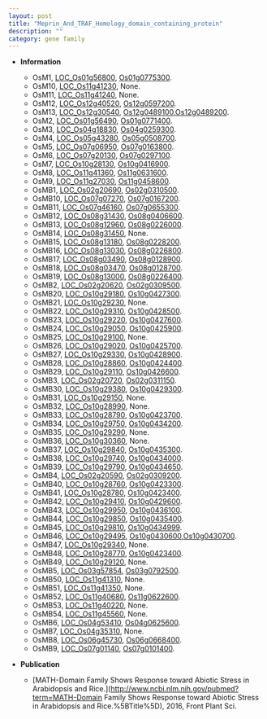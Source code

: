 ```yaml
---
layout: post
title: "Meprin_And_TRAF_Homology_domain_containing_protein"
description: ""
category: gene family
---
```


* **Information**  
    + OsM1, [LOC_Os01g56800](http://rice.plantbiology.msu.edu/cgi-bin/ORF_infopage.cgi?orf=LOC_Os01g56800), [Os01g0775300](http://rapdb.dna.affrc.go.jp/viewer/gbrowse_details/irgsp1?name=Os01g0775300).
    + OsM10, [LOC_Os11g41230](http://rice.plantbiology.msu.edu/cgi-bin/ORF_infopage.cgi?orf=LOC_Os11g41230), None.
    + OsM11, [LOC_Os11g41240](http://rice.plantbiology.msu.edu/cgi-bin/ORF_infopage.cgi?orf=LOC_Os11g41240), None.
    + OsM12, [LOC_Os12g40520](http://rice.plantbiology.msu.edu/cgi-bin/ORF_infopage.cgi?orf=LOC_Os12g40520), [Os12g0597200](http://rapdb.dna.affrc.go.jp/viewer/gbrowse_details/irgsp1?name=Os12g0597200).
    + OsM13, [LOC_Os12g30540](http://rice.plantbiology.msu.edu/cgi-bin/ORF_infopage.cgi?orf=LOC_Os12g30540), [Os12g0489100](http://rapdb.dna.affrc.go.jp/viewer/gbrowse_details/irgsp1?name=Os12g0489100),[Os12g0489200](http://rapdb.dna.affrc.go.jp/viewer/gbrowse_details/irgsp1?name=Os12g0489200).
    + OsM2, [LOC_Os01g56490](http://rice.plantbiology.msu.edu/cgi-bin/ORF_infopage.cgi?orf=LOC_Os01g56490), [Os01g0771400](http://rapdb.dna.affrc.go.jp/viewer/gbrowse_details/irgsp1?name=Os01g0771400).
    + OsM3, [LOC_Os04g18830](http://rice.plantbiology.msu.edu/cgi-bin/ORF_infopage.cgi?orf=LOC_Os04g18830), [Os04g0259300](http://rapdb.dna.affrc.go.jp/viewer/gbrowse_details/irgsp1?name=Os04g0259300).
    + OsM4, [LOC_Os05g43280](http://rice.plantbiology.msu.edu/cgi-bin/ORF_infopage.cgi?orf=LOC_Os05g43280), [Os05g0508700](http://rapdb.dna.affrc.go.jp/viewer/gbrowse_details/irgsp1?name=Os05g0508700).
    + OsM5, [LOC_Os07g06950](http://rice.plantbiology.msu.edu/cgi-bin/ORF_infopage.cgi?orf=LOC_Os07g06950), [Os07g0163800](http://rapdb.dna.affrc.go.jp/viewer/gbrowse_details/irgsp1?name=Os07g0163800).
    + OsM6, [LOC_Os07g20130](http://rice.plantbiology.msu.edu/cgi-bin/ORF_infopage.cgi?orf=LOC_Os07g20130), [Os07g0297100](http://rapdb.dna.affrc.go.jp/viewer/gbrowse_details/irgsp1?name=Os07g0297100).
    + OsM7, [LOC_Os10g28130](http://rice.plantbiology.msu.edu/cgi-bin/ORF_infopage.cgi?orf=LOC_Os10g28130), [Os10g0416900](http://rapdb.dna.affrc.go.jp/viewer/gbrowse_details/irgsp1?name=Os10g0416900).
    + OsM8, [LOC_Os11g41360](http://rice.plantbiology.msu.edu/cgi-bin/ORF_infopage.cgi?orf=LOC_Os11g41360), [Os11g0631600](http://rapdb.dna.affrc.go.jp/viewer/gbrowse_details/irgsp1?name=Os11g0631600).
    + OsM9, [LOC_Os11g27030](http://rice.plantbiology.msu.edu/cgi-bin/ORF_infopage.cgi?orf=LOC_Os11g27030), [Os11g0458600](http://rapdb.dna.affrc.go.jp/viewer/gbrowse_details/irgsp1?name=Os11g0458600).
    + OsMB1, [LOC_Os02g20690](http://rice.plantbiology.msu.edu/cgi-bin/ORF_infopage.cgi?orf=LOC_Os02g20690), [Os02g0310500](http://rapdb.dna.affrc.go.jp/viewer/gbrowse_details/irgsp1?name=Os02g0310500).
    + OsMB10, [LOC_Os07g07270](http://rice.plantbiology.msu.edu/cgi-bin/ORF_infopage.cgi?orf=LOC_Os07g07270), [Os07g0167200](http://rapdb.dna.affrc.go.jp/viewer/gbrowse_details/irgsp1?name=Os07g0167200).
    + OsMB11, [LOC_Os07g46160](http://rice.plantbiology.msu.edu/cgi-bin/ORF_infopage.cgi?orf=LOC_Os07g46160), [Os07g0655300](http://rapdb.dna.affrc.go.jp/viewer/gbrowse_details/irgsp1?name=Os07g0655300).
    + OsMB12, [LOC_Os08g31430](http://rice.plantbiology.msu.edu/cgi-bin/ORF_infopage.cgi?orf=LOC_Os08g31430), [Os08g0406600](http://rapdb.dna.affrc.go.jp/viewer/gbrowse_details/irgsp1?name=Os08g0406600).
    + OsMB13, [LOC_Os08g12960](http://rice.plantbiology.msu.edu/cgi-bin/ORF_infopage.cgi?orf=LOC_Os08g12960), [Os08g0226000](http://rapdb.dna.affrc.go.jp/viewer/gbrowse_details/irgsp1?name=Os08g0226000).
    + OsMB14, [LOC_Os08g31450](http://rice.plantbiology.msu.edu/cgi-bin/ORF_infopage.cgi?orf=LOC_Os08g31450), None.
    + OsMB15, [LOC_Os08g13180](http://rice.plantbiology.msu.edu/cgi-bin/ORF_infopage.cgi?orf=LOC_Os08g13180), [Os08g0228200](http://rapdb.dna.affrc.go.jp/viewer/gbrowse_details/irgsp1?name=Os08g0228200).
    + OsMB16, [LOC_Os08g13030](http://rice.plantbiology.msu.edu/cgi-bin/ORF_infopage.cgi?orf=LOC_Os08g13030), [Os08g0226800](http://rapdb.dna.affrc.go.jp/viewer/gbrowse_details/irgsp1?name=Os08g0226800).
    + OsMB17, [LOC_Os08g03490](http://rice.plantbiology.msu.edu/cgi-bin/ORF_infopage.cgi?orf=LOC_Os08g03490), [Os08g0128900](http://rapdb.dna.affrc.go.jp/viewer/gbrowse_details/irgsp1?name=Os08g0128900).
    + OsMB18, [LOC_Os08g03470](http://rice.plantbiology.msu.edu/cgi-bin/ORF_infopage.cgi?orf=LOC_Os08g03470), [Os08g0128700](http://rapdb.dna.affrc.go.jp/viewer/gbrowse_details/irgsp1?name=Os08g0128700).
    + OsMB19, [LOC_Os08g13000](http://rice.plantbiology.msu.edu/cgi-bin/ORF_infopage.cgi?orf=LOC_Os08g13000), [Os08g0226400](http://rapdb.dna.affrc.go.jp/viewer/gbrowse_details/irgsp1?name=Os08g0226400).
    + OsMB2, [LOC_Os02g20620](http://rice.plantbiology.msu.edu/cgi-bin/ORF_infopage.cgi?orf=LOC_Os02g20620), [Os02g0309500](http://rapdb.dna.affrc.go.jp/viewer/gbrowse_details/irgsp1?name=Os02g0309500).
    + OsMB20, [LOC_Os10g29180](http://rice.plantbiology.msu.edu/cgi-bin/ORF_infopage.cgi?orf=LOC_Os10g29180), [Os10g0427300](http://rapdb.dna.affrc.go.jp/viewer/gbrowse_details/irgsp1?name=Os10g0427300).
    + OsMB21, [LOC_Os10g29230](http://rice.plantbiology.msu.edu/cgi-bin/ORF_infopage.cgi?orf=LOC_Os10g29230), None.
    + OsMB22, [LOC_Os10g29310](http://rice.plantbiology.msu.edu/cgi-bin/ORF_infopage.cgi?orf=LOC_Os10g29310), [Os10g0428500](http://rapdb.dna.affrc.go.jp/viewer/gbrowse_details/irgsp1?name=Os10g0428500).
    + OsMB23, [LOC_Os10g29220](http://rice.plantbiology.msu.edu/cgi-bin/ORF_infopage.cgi?orf=LOC_Os10g29220), [Os10g0427600](http://rapdb.dna.affrc.go.jp/viewer/gbrowse_details/irgsp1?name=Os10g0427600).
    + OsMB24, [LOC_Os10g29050](http://rice.plantbiology.msu.edu/cgi-bin/ORF_infopage.cgi?orf=LOC_Os10g29050), [Os10g0425900](http://rapdb.dna.affrc.go.jp/viewer/gbrowse_details/irgsp1?name=Os10g0425900).
    + OsMB25, [LOC_Os10g29100](http://rice.plantbiology.msu.edu/cgi-bin/ORF_infopage.cgi?orf=LOC_Os10g29100), None.
    + OsMB26, [LOC_Os10g29020](http://rice.plantbiology.msu.edu/cgi-bin/ORF_infopage.cgi?orf=LOC_Os10g29020), [Os10g0425700](http://rapdb.dna.affrc.go.jp/viewer/gbrowse_details/irgsp1?name=Os10g0425700).
    + OsMB27, [LOC_Os10g29330](http://rice.plantbiology.msu.edu/cgi-bin/ORF_infopage.cgi?orf=LOC_Os10g29330), [Os10g0428900](http://rapdb.dna.affrc.go.jp/viewer/gbrowse_details/irgsp1?name=Os10g0428900).
    + OsMB28, [LOC_Os10g28860](http://rice.plantbiology.msu.edu/cgi-bin/ORF_infopage.cgi?orf=LOC_Os10g28860), [Os10g0424400](http://rapdb.dna.affrc.go.jp/viewer/gbrowse_details/irgsp1?name=Os10g0424400).
    + OsMB29, [LOC_Os10g29110](http://rice.plantbiology.msu.edu/cgi-bin/ORF_infopage.cgi?orf=LOC_Os10g29110), [Os10g0426600](http://rapdb.dna.affrc.go.jp/viewer/gbrowse_details/irgsp1?name=Os10g0426600).
    + OsMB3, [LOC_Os02g20720](http://rice.plantbiology.msu.edu/cgi-bin/ORF_infopage.cgi?orf=LOC_Os02g20720), [Os02g0311150](http://rapdb.dna.affrc.go.jp/viewer/gbrowse_details/irgsp1?name=Os02g0311150).
    + OsMB30, [LOC_Os10g29380](http://rice.plantbiology.msu.edu/cgi-bin/ORF_infopage.cgi?orf=LOC_Os10g29380), [Os10g0429300](http://rapdb.dna.affrc.go.jp/viewer/gbrowse_details/irgsp1?name=Os10g0429300).
    + OsMB31, [LOC_Os10g29150](http://rice.plantbiology.msu.edu/cgi-bin/ORF_infopage.cgi?orf=LOC_Os10g29150), None.
    + OsMB32, [LOC_Os10g28990](http://rice.plantbiology.msu.edu/cgi-bin/ORF_infopage.cgi?orf=LOC_Os10g28990), None.
    + OsMB33, [LOC_Os10g28790](http://rice.plantbiology.msu.edu/cgi-bin/ORF_infopage.cgi?orf=LOC_Os10g28790), [Os10g0423700](http://rapdb.dna.affrc.go.jp/viewer/gbrowse_details/irgsp1?name=Os10g0423700).
    + OsMB34, [LOC_Os10g29750](http://rice.plantbiology.msu.edu/cgi-bin/ORF_infopage.cgi?orf=LOC_Os10g29750), [Os10g0434200](http://rapdb.dna.affrc.go.jp/viewer/gbrowse_details/irgsp1?name=Os10g0434200).
    + OsMB35, [LOC_Os10g29290](http://rice.plantbiology.msu.edu/cgi-bin/ORF_infopage.cgi?orf=LOC_Os10g29290), None.
    + OsMB36, [LOC_Os10g30360](http://rice.plantbiology.msu.edu/cgi-bin/ORF_infopage.cgi?orf=LOC_Os10g30360), None.
    + OsMB37, [LOC_Os10g29840](http://rice.plantbiology.msu.edu/cgi-bin/ORF_infopage.cgi?orf=LOC_Os10g29840), [Os10g0435300](http://rapdb.dna.affrc.go.jp/viewer/gbrowse_details/irgsp1?name=Os10g0435300).
    + OsMB38, [LOC_Os10g29740](http://rice.plantbiology.msu.edu/cgi-bin/ORF_infopage.cgi?orf=LOC_Os10g29740), [Os10g0434000](http://rapdb.dna.affrc.go.jp/viewer/gbrowse_details/irgsp1?name=Os10g0434000).
    + OsMB39, [LOC_Os10g29790](http://rice.plantbiology.msu.edu/cgi-bin/ORF_infopage.cgi?orf=LOC_Os10g29790), [Os10g0434650](http://rapdb.dna.affrc.go.jp/viewer/gbrowse_details/irgsp1?name=Os10g0434650).
    + OsMB4, [LOC_Os02g20590](http://rice.plantbiology.msu.edu/cgi-bin/ORF_infopage.cgi?orf=LOC_Os02g20590), [Os02g0309200](http://rapdb.dna.affrc.go.jp/viewer/gbrowse_details/irgsp1?name=Os02g0309200).
    + OsMB40, [LOC_Os10g28760](http://rice.plantbiology.msu.edu/cgi-bin/ORF_infopage.cgi?orf=LOC_Os10g28760), [Os10g0423300](http://rapdb.dna.affrc.go.jp/viewer/gbrowse_details/irgsp1?name=Os10g0423300).
    + OsMB41, [LOC_Os10g28780](http://rice.plantbiology.msu.edu/cgi-bin/ORF_infopage.cgi?orf=LOC_Os10g28780), [Os10g0423400](http://rapdb.dna.affrc.go.jp/viewer/gbrowse_details/irgsp1?name=Os10g0423400).
    + OsMB42, [LOC_Os10g29410](http://rice.plantbiology.msu.edu/cgi-bin/ORF_infopage.cgi?orf=LOC_Os10g29410), [Os10g0429600](http://rapdb.dna.affrc.go.jp/viewer/gbrowse_details/irgsp1?name=Os10g0429600).
    + OsMB43, [LOC_Os10g29950](http://rice.plantbiology.msu.edu/cgi-bin/ORF_infopage.cgi?orf=LOC_Os10g29950), [Os10g0436100](http://rapdb.dna.affrc.go.jp/viewer/gbrowse_details/irgsp1?name=Os10g0436100).
    + OsMB44, [LOC_Os10g29850](http://rice.plantbiology.msu.edu/cgi-bin/ORF_infopage.cgi?orf=LOC_Os10g29850), [Os10g0435400](http://rapdb.dna.affrc.go.jp/viewer/gbrowse_details/irgsp1?name=Os10g0435400).
    + OsMB45, [LOC_Os10g29810](http://rice.plantbiology.msu.edu/cgi-bin/ORF_infopage.cgi?orf=LOC_Os10g29810), [Os10g0434999](http://rapdb.dna.affrc.go.jp/viewer/gbrowse_details/irgsp1?name=Os10g0434999).
    + OsMB46, [LOC_Os10g29495](http://rice.plantbiology.msu.edu/cgi-bin/ORF_infopage.cgi?orf=LOC_Os10g29495), [Os10g0430600](http://rapdb.dna.affrc.go.jp/viewer/gbrowse_details/irgsp1?name=Os10g0430600),[Os10g0430700](http://rapdb.dna.affrc.go.jp/viewer/gbrowse_details/irgsp1?name=Os10g0430700).
    + OsMB47, [LOC_Os10g29340](http://rice.plantbiology.msu.edu/cgi-bin/ORF_infopage.cgi?orf=LOC_Os10g29340), None.
    + OsMB48, [LOC_Os10g28770](http://rice.plantbiology.msu.edu/cgi-bin/ORF_infopage.cgi?orf=LOC_Os10g28770), [Os10g0423400](http://rapdb.dna.affrc.go.jp/viewer/gbrowse_details/irgsp1?name=Os10g0423400).
    + OsMB49, [LOC_Os10g29120](http://rice.plantbiology.msu.edu/cgi-bin/ORF_infopage.cgi?orf=LOC_Os10g29120), None.
    + OsMB5, [LOC_Os03g57854](http://rice.plantbiology.msu.edu/cgi-bin/ORF_infopage.cgi?orf=LOC_Os03g57854), [Os03g0792500](http://rapdb.dna.affrc.go.jp/viewer/gbrowse_details/irgsp1?name=Os03g0792500).
    + OsMB50, [LOC_Os11g41310](http://rice.plantbiology.msu.edu/cgi-bin/ORF_infopage.cgi?orf=LOC_Os11g41310), None.
    + OsMB51, [LOC_Os11g41350](http://rice.plantbiology.msu.edu/cgi-bin/ORF_infopage.cgi?orf=LOC_Os11g41350), None.
    + OsMB52, [LOC_Os11g40680](http://rice.plantbiology.msu.edu/cgi-bin/ORF_infopage.cgi?orf=LOC_Os11g40680), [Os11g0622600](http://rapdb.dna.affrc.go.jp/viewer/gbrowse_details/irgsp1?name=Os11g0622600).
    + OsMB53, [LOC_Os11g40220](http://rice.plantbiology.msu.edu/cgi-bin/ORF_infopage.cgi?orf=LOC_Os11g40220), None.
    + OsMB54, [LOC_Os11g45560](http://rice.plantbiology.msu.edu/cgi-bin/ORF_infopage.cgi?orf=LOC_Os11g45560), None.
    + OsMB6, [LOC_Os04g53410](http://rice.plantbiology.msu.edu/cgi-bin/ORF_infopage.cgi?orf=LOC_Os04g53410), [Os04g0625600](http://rapdb.dna.affrc.go.jp/viewer/gbrowse_details/irgsp1?name=Os04g0625600).
    + OsMB7, [LOC_Os04g35310](http://rice.plantbiology.msu.edu/cgi-bin/ORF_infopage.cgi?orf=LOC_Os04g35310), None.
    + OsMB8, [LOC_Os06g45730](http://rice.plantbiology.msu.edu/cgi-bin/ORF_infopage.cgi?orf=LOC_Os06g45730), [Os06g0668400](http://rapdb.dna.affrc.go.jp/viewer/gbrowse_details/irgsp1?name=Os06g0668400).
    + OsMB9, [LOC_Os07g01140](http://rice.plantbiology.msu.edu/cgi-bin/ORF_infopage.cgi?orf=LOC_Os07g01140), [Os07g0101400](http://rapdb.dna.affrc.go.jp/viewer/gbrowse_details/irgsp1?name=Os07g0101400).

* **Publication**  
    + [MATH-Domain Family Shows Response toward Abiotic Stress in Arabidopsis and Rice.](http://www.ncbi.nlm.nih.gov/pubmed?term=MATH-Domain Family Shows Response toward Abiotic Stress in Arabidopsis and Rice.%5BTitle%5D), 2016, Front Plant Sci.


